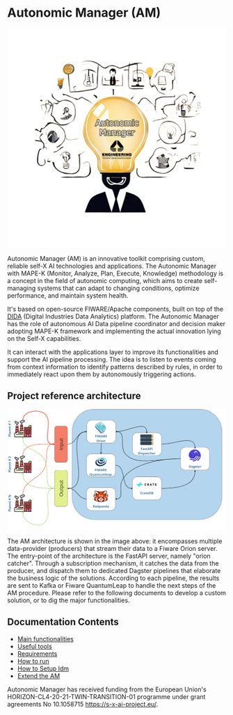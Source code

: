 # Autonomic Manager (AM)

![Autonomic Manager](docs/imgs/AM.png)


Autonomic Manager (AM) is an innovative toolkit comprising custom, reliable self-X AI technologies and applications. 
The Autonomic Manager with MAPE-K (Monitor, Analyze, Plan, Execute, Knowledge) methodology is a concept in the field of autonomic computing, which aims to create self-managing systems that can adapt to changing conditions, optimize performance, and maintain system health.

It's based on open-source FIWARE/Apache components, built on top of the [DIDA](https://github.com/Engineering-Research-and-Development/dida) (Digital Industries Data Analytics) platform. 
The Autonomic Manager has the role of autonomous AI Data pipeline coordinator and decision maker adopting MAPE-K framework and implementing the actual innovation lying on the Self-X capabilities.

It can interact with the applications layer to improve its functionalities and support the AI pipeline processing. 
The idea is to listen to events coming from context information to identify patterns described by rules, in order to immediately react upon them by autonomously triggering actions.

## Project reference architecture

![AM architecture](docs/imgs/AM-beta.png)

The AM architecture is shown in the image above: it encompasses multiple data-provider (producers) that stream their data to a Fiware Orion server.
The entry-point of the architecture is the FastAPI server, namely "orion catcher".
Through a subscription mechanism, it catches the data from the producer, and dispatch them to dedicated Dagster pipelines that elaborate the business logic of the solutions.
According to each pipeline, the results are sent to Kafka or Fiware QuantumLeap to handle the next steps of the AM procedure.
Please refer to the following documents to develop a custom solution, or to dig the major functionalities.
## Documentation Contents

* [Main functionalities](docs/mainFunctionalities.md)
* [Useful tools](docs/usefulTools.md)
* [Requirements](docs/requirements.md)
* [How to run](docs/howToRun.md)
* [How to Setup Idm](docs/howToSetupIdm.md)
* [Extend the AM](docs/extendAM.md)

Autonomic Manager has received funding from the European Union's HORIZON-CL4-20-21-TWIN-TRANSITION-01 programme under grant agreements No 10.1058715 <https://s-x-ai-project.eu/>.